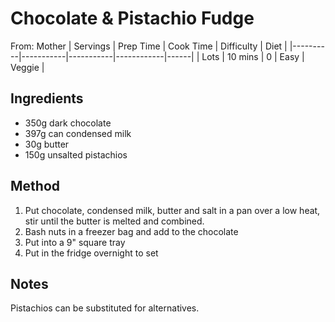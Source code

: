 # Chocolate & Pistachio Fudge
From: Mother
| Servings | Prep Time | Cook Time | Difficulty | Diet | 
|----------|-----------|-----------|------------|------|
| Lots | 10 mins | 0 | Easy | Veggie |

## Ingredients
* 350g dark chocolate
* 397g can condensed milk
* 30g butter
* 150g unsalted pistachios

## Method
1. Put chocolate, condensed milk, butter and salt in a pan over a low heat, stir until the butter is melted and combined.
2. Bash nuts in a freezer bag and add to the chocolate
3. Put into a 9" square tray
4. Put in the fridge overnight to set

## Notes
Pistachios can be substituted for alternatives.